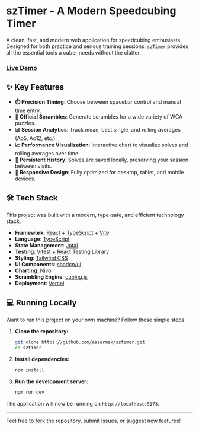 # szTimer - A Modern Speedcubing Timer

A clean, fast, and modern web application for speedcubing enthusiasts. Designed for both practice and serious training sessions, `szTimer` provides all the essential tools a cuber needs without the clutter.

### [**Live Demo**](https://sztimer.vercel.app)

## ✨ Key Features

-   **⏱️ Precision Timing**: Choose between spacebar control and manual time entry.
-   **🧩 Official Scrambles**: Generate scrambles for a wide variety of WCA puzzles.
-   **📊 Session Analytics**: Track mean, best single, and rolling averages (Ao5, Ao12, etc.).
-   **📈 Performance Visualization**: Interactive chart to visualize solves and rolling averages over time.
-   **💾 Persistent History**: Solves are saved locally, preserving your session between visits.
-   **📱 Responsive Design**: Fully optimized for desktop, tablet, and mobile devices.

## 🛠️ Tech Stack

This project was built with a modern, type-safe, and efficient technology stack.

-   **Framework**: [React](https://react.dev/) + [TypeScript](https://www.typescriptlang.org/) + [Vite](https://vite.dev/)
-   **Language**: [TypeScript](https://www.typescriptlang.org/)
-   **State Management**: [Jotai](https://jotai.org/)
-   **Testing**: [Vitest](https://vitest.dev/) + [React Testing Library](https://testing-library.com/react)
-   **Styling**: [Tailwind CSS](https://tailwindcss.com/)
-   **UI Components**: [shadcn/ui](https://ui.shadcn.com/)
-   **Charting**: [Nivo](https://nivo.rocks/)
-   **Scrambling Engine**: [cubing.js](https://js.cubing.net/)
-   **Deployment**: [Vercel](https://vercel.com/)

## 💻 Running Locally

Want to run this project on your own machine? Follow these simple steps.

1.  **Clone the repository:**

    ```bash
    git clone https://github.com/aszermek/sztimer.git
    cd sztimer
    ```

2.  **Install dependencies:**

    ```bash
    npm install
    ```

3.  **Run the development server:**
    ```bash
    npm run dev
    ```

The application will now be running on `http://localhost:5173`.

---

Feel free to fork the repository, submit issues, or suggest new features!
